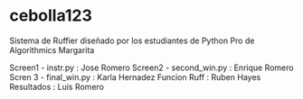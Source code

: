 # cebolla123
Sistema de Ruffier diseñado por los estudiantes de Python Pro de Algorithmics Margarita 

Screen1 - instr.py : Jose Romero
Screen2 - second_win.py : Enrique Romero
Scren 3 - final_win.py : Karla Hernadez
Funcion Ruff : Ruben Hayes
Resultados : Luis Romero
